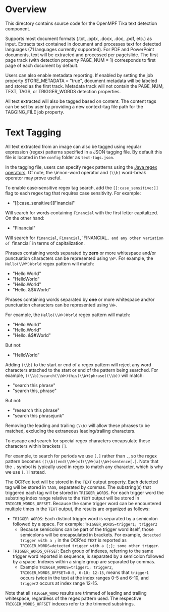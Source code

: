# Overview

This directory contains source code for the OpenMPF Tika text detection component.

Supports most document formats (.txt, .pptx, .docx, .doc, .pdf, etc.) as input.
Extracts text contained in document and processes text for detected languages
(71 languages currently supported). For PDF and PowerPoint documents, text will
be extracted and processed per page/slide. The first page track (with detection
property PAGE_NUM = 1) corresponds to first page of each document by default.

Users can also enable metadata reporting.
If enabled by setting the job property STORE_METADATA = "true", document 
metadata will be labeled and stored as the first track.
Metadata track will not contain the PAGE_NUM, TEXT, TAGS, or TRIGGER_WORDS detection properties.

All text extracted will also be tagged based on content.
The content tags can be set by user by providing a new context-tag file path
for the TAGGING_FILE job property.


# Text Tagging

All text extracted from an image can also be tagged using regular expression (regex) patterns
specified in a JSON tagging file. By default this file is located in the
`config` folder as `text-tags.json`. 

In the tagging file, users can specify regex patterns using the [Java
regex operators](https://docs.oracle.com/javase/8/docs/api/java/util/regex/Pattern.html).
Of note, the `\W` non-word operator and `(\\b)` word-break operator may prove
useful.

To enable case-sensitive regex tag search, add the `[[:case_sensitive:]]` flag to
each regex tag that requires case sensitivity. For example:

* "[[:case_sensitive:]]Financial"

Will search for words containing `Financial` with the first letter capitalized.
On the other hand:

* "Financial"

Will search for `financial`, `Financial`, 'FINANCIAL`, and any other variation
of `financial` in terms of capitalization.

Phrases containing words separated by **zero** or more whitespace and/or
punctuation characters can be represented using `\W*`. For example, the
`Hello(\\W*)World` regex pattern will match:

* "Hello World"
* "HelloWorld"
* "Hello.World"
* "Hello. &$#World"

Phrases containing words separated by **one** or more whitespace and/or
punctuation characters can be represented using `\W+`.

For example, the `Hello(\\W+)World` regex pattern will match:

* "Hello World"
* "Hello.World"
* "Hello. &$#World"

But not:

* "HelloWorld"

Adding `(\\b)` to the start or end of a regex pattern will reject any word
characters attached to the start or end of the pattern being searched. For
example, `((\\b))search(\\W+)this(\\W+)phrase((\\b))` will match:

* "search this phrase"
* "search  this, phrase"

But not:

* "research this phrase"
* "search this phrasejunk"

Removing the leading and trailing `(\\b)` will allow these phrases to be matched, excluding the extraneous leading/trailing characters.

To escape and search for special regex characters encapsulate these characters within brackets `[]`.

For example, to search for periods we use `[.]` rather than `.`, so the regex pattern becomes `((\\b))end(\\W+)of(\\W+)a(\\W+)sentence[.]`. Note that the `.` symbol is typically used in regex to match any character, which is why we use `[.]` instead.

The OCR'ed text will be stored in the `TEXT` output property. Each detected tag will be stored in `TAGS`, separated by commas. The substring(s) that triggered each tag will be stored in `TRIGGER_WORDS`. For each trigger word the substring index range relative to the `TEXT` output will be stored in `TRIGGER_WORDS_OFFSET`. Because the same trigger word can be encountered multiple times in the `TEXT` output, the results are organized as follows:

* `TRIGGER_WORDS`: Each distinct trigger word is separated by a semicolon followed by a space. For example: `TRIGGER_WORDS=trigger1; trigger2`
    * Because semicolons can be part of the trigger word itself, those semicolons will be encapsulated in brackets. For example, `detected trigger with a ;` in the OCR'ed `TEXT` is reported as `TRIGGER_WORDS=detected trigger with a [;]; some other trigger`.
* `TRIGGER_WORDS_OFFSET`: Each group of indexes, referring to the same trigger word reported in sequence, is separated by a semicolon followed by a space. Indexes within a single group are separated by commas.
    * Example `TRIGGER_WORDS=trigger1; trigger2`, `TRIGGER_WORDS_OFFSET=0-5, 6-10; 12-15`, means that `trigger1` occurs twice in the text at the index ranges 0-5 and 6-10, and `trigger2` occurs at index range 12-15.

Note that all `TRIGGER_WORD` results are trimmed of leading and trailing whitespace, regardless of the regex pattern used. The respective `TRIGGER_WORDS_OFFSET` indexes refer to the trimmed substrings.

